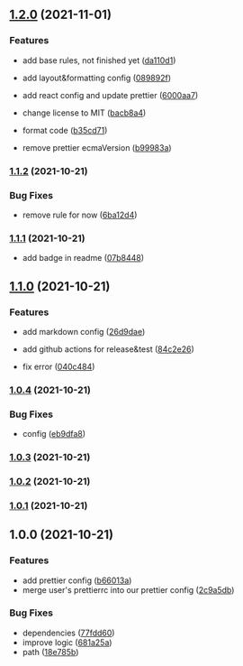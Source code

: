 ## [1.2.0](https://github.com/iamyoki/qhlab-eslint-plugin/compare/v1.1.2...v1.2.0) (2021-11-01)


### Features

* add base rules, not finished yet ([da110d1](https://github.com/iamyoki/qhlab-eslint-plugin/commit/da110d1d108bb557a252900ecf87d232c6566c60))
* add layout&formatting config ([089892f](https://github.com/iamyoki/qhlab-eslint-plugin/commit/089892f7cdaa0db91eb7bffc9e758e27ef7e4a17))
* add react config and update prettier ([6000aa7](https://github.com/iamyoki/qhlab-eslint-plugin/commit/6000aa79455c48f722d13c63466f67317460473b))


* change license to MIT ([bacb8a4](https://github.com/iamyoki/qhlab-eslint-plugin/commit/bacb8a42da1fa91ff67abbadef56d062b55f7ccf))
* format code ([b35cd71](https://github.com/iamyoki/qhlab-eslint-plugin/commit/b35cd710f739d26e3179b292da7db3d1f5f6b98d))
* remove prettier ecmaVersion ([b99983a](https://github.com/iamyoki/qhlab-eslint-plugin/commit/b99983a8529b2f83155b76743d9abb3aa8995f4a))

### [1.1.2](https://github.com/iamyoki/qhlab-eslint-plugin/compare/v1.1.1...v1.1.2) (2021-10-21)


### Bug Fixes

* remove rule for now ([6ba12d4](https://github.com/iamyoki/qhlab-eslint-plugin/commit/6ba12d49f10644ecd44e24b84d2495300da6047d))

### [1.1.1](https://github.com/iamyoki/qhlab-eslint-plugin/compare/v1.1.0...v1.1.1) (2021-10-21)


* add badge in readme ([07b8448](https://github.com/iamyoki/qhlab-eslint-plugin/commit/07b8448f2e72ee200b7e11fe8f28fd2495085655))

## [1.1.0](https://github.com/iamyoki/qhlab-eslint-plugin/compare/v1.0.4...v1.1.0) (2021-10-21)


### Features

* add markdown config ([26d9dae](https://github.com/iamyoki/qhlab-eslint-plugin/commit/26d9daea5a14d0899cd38fb7e4ffb436f3aedcea))


* add github actions for release&test ([84c2e26](https://github.com/iamyoki/qhlab-eslint-plugin/commit/84c2e266911abbef5ccc0d526a8dc4b332b08a2c))
* fix error ([040c484](https://github.com/iamyoki/qhlab-eslint-plugin/commit/040c48467be9b97c6354fb55db971f82b58cfb9b))

### [1.0.4](https://github.com/iamyoki/qhlab-eslint-plugin/compare/v1.0.3...v1.0.4) (2021-10-21)


### Bug Fixes

* config ([eb9dfa8](https://github.com/iamyoki/qhlab-eslint-plugin/commit/eb9dfa8ae7db425a3213345c928bb17c6da2273e))

### [1.0.3](https://github.com/iamyoki/qhlab-eslint-plugin/compare/v1.0.2...v1.0.3) (2021-10-21)

### [1.0.2](https://github.com/iamyoki/qhlab-eslint-plugin/compare/v1.0.1...v1.0.2) (2021-10-21)

### [1.0.1](https://github.com/iamyoki/qhlab-eslint-plugin/compare/v1.0.0...v1.0.1) (2021-10-21)

## 1.0.0 (2021-10-21)


### Features

* add prettier config ([b66013a](https://github.com/iamyoki/qhlab-eslint-plugin/commit/b66013a233565eaed6b66b1f0fe287371424db2c))
* merge user's prettierrc into our prettier config ([2c9a5db](https://github.com/iamyoki/qhlab-eslint-plugin/commit/2c9a5db15aeb5589cf387eb13ca401b0e4c0a03b))


### Bug Fixes

* dependencies ([77fdd60](https://github.com/iamyoki/qhlab-eslint-plugin/commit/77fdd60562df170d8bd9874d9bddd02e55337a01))
* improve logic ([681a25a](https://github.com/iamyoki/qhlab-eslint-plugin/commit/681a25a9671fd97f3aafb053ac4f53810a9a85da))
* path ([18e785b](https://github.com/iamyoki/qhlab-eslint-plugin/commit/18e785b394988a1ea5a33cafd892ab482464821f))
